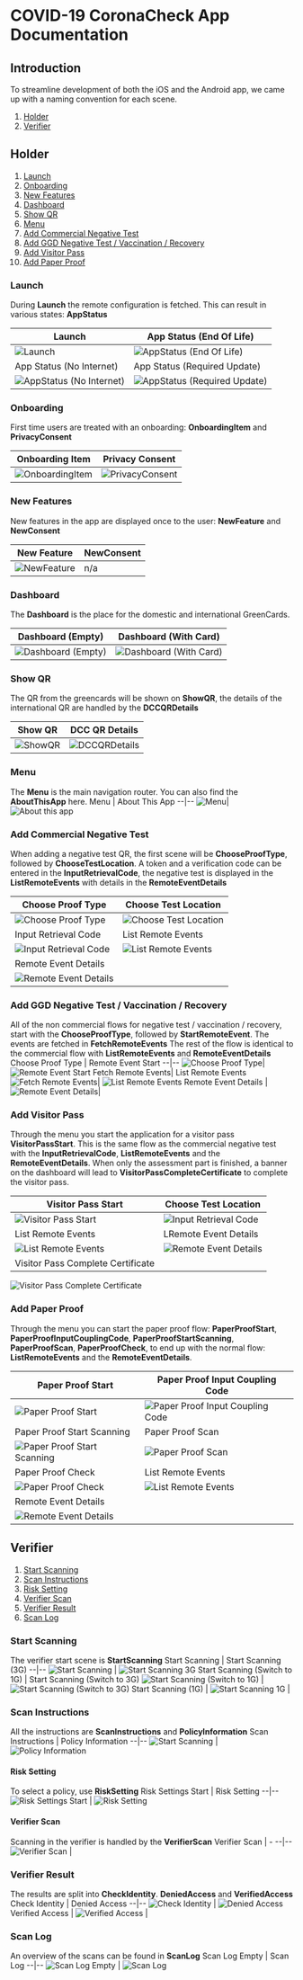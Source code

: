 # COVID-19 CoronaCheck App Documentation

## Introduction
To streamline development of both the iOS and the Android app, we came up with a naming convention for each scene.
1. [Holder](#holder)
2. [Verifier](#verifier)


## Holder
1. [Launch](#launch)
2. [Onboarding](#onboarding)
3. [New Features](#new-features)
4. [Dashboard](#dashboard)
5. [Show QR](#show-qr)
6. [Menu](#Menu)
7. [Add Commercial Negative Test](#add-commercial-negative-test)
8. [Add GGD Negative Test / Vaccination / Recovery](#add-ggd-negative-test--vaccination--recovery)
9. [Add Visitor Pass](#add-visitor-pass)
10. [Add Paper Proof](#add-paper-proof)

### Launch
During **Launch** the remote configuration is fetched. This can result in various states: **AppStatus**

Launch | App Status (End Of Life)
--|--
![Launch](images/launch.png)| ![AppStatus (End Of Life)](images/end-of-life.png)
App Status (No Internet) | App Status (Required Update)
![AppStatus (No Internet)](images/no-internet.png)| ![AppStatus (Required Update)](images/required-update.png)

### Onboarding
First time users are treated with an onboarding: **OnboardingItem** and **PrivacyConsent**

Onboarding Item | Privacy Consent
--|--
![OnboardingItem](images/onboarding-item.png)| ![PrivacyConsent](images/privacy-consent.png)

### New Features
New features in the app are displayed once to the user: **NewFeature** and **NewConsent**

New Feature | NewConsent
--|--
![NewFeature](images/onboarding-item.png)| n/a

### Dashboard
The **Dashboard** is the place for the domestic and international GreenCards.

Dashboard (Empty) | Dashboard (With Card)
--|--
![Dashboard (Empty)](images/dashboard-empty.png)| ![Dashboard (With Card)](images/dashboard-greencard.png)

### Show QR
The QR from the greencards will be shown on **ShowQR**, the details of the international QR are handled by the **DCCQRDetails**

Show QR | DCC QR Details
--|--
![ShowQR](images/show-qr.png)| ![DCCQRDetails](images/dcc-qr-details.png)

### Menu
The **Menu** is the main navigation router. You can also find the **AboutThisApp** here. 
Menu | About This App
--|--
![Menu](images/menu.png)| ![About this app](images/about-this-app.png)

### Add Commercial Negative Test
When adding a negative test QR, the first scene will be **ChooseProofType**, followed by **ChooseTestLocation**.
A token and a verification code can be entered in the **InputRetrievalCode**, the negative test is displayed in the **ListRemoteEvents** with details in the **RemoteEventDetails**

Choose Proof Type | Choose Test Location
--|--
![Choose Proof Type](images/choose-proof-type.png)| ![Choose Test Location](images/choose-test-location.png)
Input Retrieval Code| List Remote Events
![Input Retrieval Code](images/input-retrieval-code.png)| ![List Remote Events](images/list-remote-events.png)
Remote Event Details | 
![Remote Event Details ](images/remote-event-details.png)| 

### Add GGD Negative Test / Vaccination / Recovery
All of the non commercial flows for negative test / vaccination / recovery, start with the **ChooseProofType**, followed by **StartRemoteEvent**. The events are fetched in **FetchRemoteEvents** The rest of the flow is identical to the commercial flow with **ListRemoteEvents** and **RemoteEventDetails**
Choose Proof Type | Remote Event Start
--|--
![Choose Proof Type](images/choose-proof-type.png)| ![Remote Event Start](images/remote-event-start.png)
Fetch Remote Events| List Remote Events
![Fetch Remote Events](images/fetch-remote-events.png)| ![List Remote Events](images/list-remote-events-vaccination.png)
Remote Event Details | 
![Remote Event Details ](images/remote-event-details-vaccination.png)| 

### Add Visitor Pass
Through the menu you start the application for a visitor pass **VisitorPassStart**. This is the same flow as the commercial negative test with the **InputRetrievalCode**, **ListRemoteEvents** and the **RemoteEventDetails**. When only the assessment part is finished, a banner on the dashboard will lead to **VisitorPassCompleteCertificate** to complete the visitor pass.

Visitor Pass Start | Choose Test Location
--|--
![Visitor Pass Start](images/visitor-pass-start.png)| ![Input Retrieval Code](images/input-retrieval-code-visitor-pass.png)
 List Remote Events| LRemote Event Details 
![List Remote Events](images/list-remote-events-visitor-pass.png)|![Remote Event Details](images/remote-event-details-visitor-pass.png)
Visitor Pass Complete Certificate |
![Visitor Pass Complete Certificate](images/visitor-pass-complete-certificate.png)

### Add Paper Proof
Through the menu you can start the paper proof flow: **PaperProofStart**, **PaperProofInputCouplingCode**, **PaperProofStartScanning**, **PaperProofScan**, **PaperProofCheck**, to end up with the normal flow: **ListRemoteEvents** and the **RemoteEventDetails**.

Paper Proof Start | Paper Proof Input Coupling Code
--|--
![Paper Proof Start](images/paper-proof-start.png) | ![Paper Proof Input Coupling Code](images/paper-proof-input-coupling-code.png)
Paper Proof Start Scanning | Paper Proof Scan
![Paper Proof Start Scanning](images/paper-proof-start-scanning.png) | ![Paper Proof Scan](images/paper-proof-scan.png)
Paper Proof Check | List Remote Events
![Paper Proof Check ](images/paper-proof-check.png)| ![List Remote Events](images/list-remote-events-paper-proof.png)
Remote Event Details | 
![Remote Event Details ](images/remote-event-details-paper-proof.png)| 


## Verifier

1. [Start Scanning](#start-scanning)
2. [Scan Instructions](#scan-instructions)
3. [Risk Setting](#risk-setting)
4. [Verifier Scan](#verifier-scan)
5. [Verifier Result](#verifier-result)
6. [Scan Log](#scan-log)

### Start Scanning
The verifier start scene is **StartScanning** 
Start Scanning | Start Scanning (3G)
--|--
![Start Scanning](images/start-scanning.png) | ![Start Scanning 3G](images/start-scanning-3G.png)
Start Scanning (Switch to 1G) | Start Scanning (Switch to 3G)
![Start Scanning (Switch to 1G)](images/start-scanning-to-1G.png) | ![Start Scanning (Switch to 3G)](images/start-scanning-to-3G.png)
Start Scanning (1G) | 
![Start Scanning 1G](images/start-scanning-1G.png) |

### Scan Instructions
All the instructions are **ScanInstructions** and **PolicyInformation**
Scan Instructions | Policy Information
--|--
![Start Scanning](images/scan-instructions.png) | ![Policy Information](images/policy-information.png)

#### Risk Setting
To select a policy, use **RiskSetting**
Risk Settings Start | Risk Setting
--|--
![Risk Settings Start](images/risk-setting-start.png) | ![Risk Setting](images/risk-setting.png)

#### Verifier Scan
Scanning in the verifier is handled by the **VerifierScan**
Verifier Scan | -
--|--
![Verifier Scan](images/scan.png) |

### Verifier Result
The results are split into **CheckIdentity**. **DeniedAccess** and **VerifiedAccess**
Check Identity | Denied Access
--|--
![Check Identity](images/check-identity.png) | ![Denied Access](images/denied-access.png)
Verified Access | 
![Verified Access](images/verified-access.png) |

### Scan Log
An overview of the scans can be found in **ScanLog**
Scan Log Empty | Scan Log
--|--
![Scan Log Empty](images/scan-log-empty.png) | ![Scan Log](images/scan-log.png)